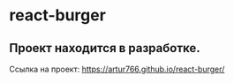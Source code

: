 # react-burger
## Проект находится в разработке.




Ссылка на проект: https://artur766.github.io/react-burger/
